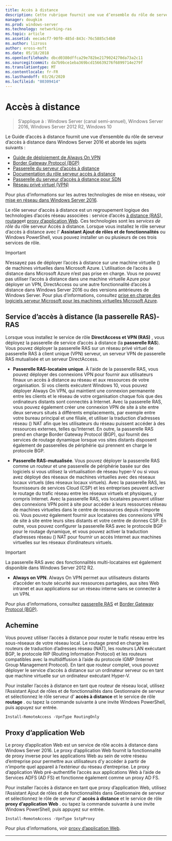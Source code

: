```yaml
---
title: Accès à distance
description: Cette rubrique fournit une vue d’ensemble du rôle de serveur d’accès à distance dans Windows Server 2016.
manager: dougkim
ms.prod: windows-server
ms.technology: networking-ras
ms.topic: article
ms.assetid: eeca4cf7-90f0-485d-843c-76c5885c54b0
ms.author: lizross
author: eross-msft
ms.date: 05/18/2018
ms.openlocfilehash: dbcd0380dffca29e782be2179024270da73a2c11
ms.sourcegitcommit: da7b9bce1eba369bcd156639276f6899714e279f
ms.translationtype: MT
ms.contentlocale: fr-FR
ms.lasthandoff: 03/26/2020
ms.locfileid: "80309414"
---
```

# <a name="remote-access"></a>Accès à distance

>S’applique à : Windows Server (canal semi-annuel), Windows Server 2016, Windows Server 2012 R2, Windows 10

Le Guide d’accès à distance fournit une vue d’ensemble du rôle de serveur d’accès à distance dans Windows Server 2016 et aborde les sujets suivants :

- [Guide de déploiement de Always On VPN](vpn/always-on-vpn/deploy/always-on-vpn-deploy.md)
- [Border Gateway Protocol &#40;BGP&#41;](bgp/Border-Gateway-Protocol-BGP.md)
- [Passerelle du serveur d’accès à distance](ras-gateway/RAS-Gateway.md) 
- [Documentation du rôle serveur accès à distance](ras/Remote-Access-Server-Role-Documentation.md)
- [Passerelle du serveur d’accès à distance pour SDN](../../networking/sdn/technologies/network-function-virtualization/RAS-Gateway-for-SDN.md)
- [Réseau privé virtuel (VPN)](vpn/vpn-top.md)
 
Pour plus d’informations sur les autres technologies de mise en réseau, voir [mise en réseau dans Windows Server 2016](https://docs.microsoft.com/windows-server/networking/networking).

Le rôle serveur d’accès à distance est un regroupement logique des technologies d’accès réseau associées : service d’accès [à distance (RAS)](#bkmk_da), [routage](#bkmk_rras)et [proxy d’application Web](#bkmk_proxy). Ces technologies sont les *services de rôle* du rôle serveur Accès à distance. Lorsque vous installez le rôle serveur d’accès à distance avec l' **Assistant Ajout de rôles et de fonctionnalités** ou Windows PowerShell, vous pouvez installer un ou plusieurs de ces trois services de rôle.

>[!IMPORTANT]
>N’essayez pas de déployer l’accès à distance sur une machine virtuelle \(\) de machines virtuelles dans Microsoft Azure. L’utilisation de l’accès à distance dans Microsoft Azure n’est pas prise en charge. Vous ne pouvez pas utiliser l’accès à distance dans une machine virtuelle Azure pour déployer un VPN, DirectAccess ou une autre fonctionnalité d’accès à distance dans Windows Server 2016 ou des versions antérieures de Windows Server. Pour plus d’informations, consultez [prise en charge des logiciels serveur Microsoft pour les machines virtuelles Microsoft Azure](https://support.microsoft.com/help/2721672/microsoft-server-software-support-for-microsoft-azure-virtual-machines).

## <a name="remote-access-service-ras---ras-gateway"></a><a name="bkmk_da"></a>Service d’accès à distance \(la passerelle RAS\)-RAS

Lorsque vous installez le service de rôle **DirectAccess et VPN (RAS)** , vous déployez la passerelle de service d’accès à distance \(la **passerelle RAS**\). Vous pouvez déployer la passerelle RAS sur un réseau privé virtuel de passerelle RAS à client unique \(VPN\) serveur, un serveur VPN de passerelle RAS mutualisée et un serveur DirectAccess.

- **Passerelle RAS-locataire unique**. À l’aide de la passerelle RAS, vous pouvez déployer des connexions VPN pour fournir aux utilisateurs finaux un accès à distance au réseau et aux ressources de votre organisation. Si vos clients exécutent Windows 10, vous pouvez déployer Always On VPN, qui maintient une connexion permanente entre les clients et le réseau de votre organisation chaque fois que des ordinateurs distants sont connectés à Internet. Avec la passerelle RAS, vous pouvez également créer une connexion VPN de site à site entre deux serveurs situés à différents emplacements, par exemple entre votre bureau principal et une filiale, et utiliser la traduction d’adresses réseau \(\) NAT afin que les utilisateurs du réseau puissent accéder à des ressources externes, telles qu’Internet. En outre, la passerelle RAS prend en charge Border Gateway Protocol (BGP), qui fournit des services de routage dynamique lorsque vos sites distants disposent également de passerelles de périphérie qui prennent en charge le protocole BGP.

- **Passerelle RAS-mutualisée**. Vous pouvez déployer la passerelle RAS comme un routeur et une passerelle de périphérie basée sur des logiciels si vous utilisez la virtualisation de réseau hyper\-V ou si vous avez déployé des réseaux de machines virtuelles avec des réseaux locaux virtuels \(des réseaux locaux virtuels\). Avec la passerelle RAS, les fournisseurs de services Cloud \(CSP\) et les entreprises peuvent activer le routage du trafic réseau entre les réseaux virtuels et physiques, y compris Internet. Avec la passerelle RAS, vos locataires peuvent utiliser des connexions VPN point à site pour accéder à leurs ressources réseau de machines virtuelles dans le centre de ressources depuis n’importe où. Vous pouvez également fournir aux locataires des connexions VPN de site à site entre leurs sites distants et votre centre de donnes CSP. En outre, vous pouvez configurer la passerelle RAS avec le protocole BGP pour le routage dynamique, et vous pouvez activer la traduction d’adresses réseau \(\) NAT pour fournir un accès Internet aux machines virtuelles sur les réseaux d’ordinateurs virtuels.

>[!IMPORTANT]
> La passerelle RAS avec des fonctionnalités multi-locataires est également disponible dans Windows Server 2012 R2.

- **Always on VPN**. Always On VPN permet aux utilisateurs distants d’accéder en toute sécurité aux ressources partagées, aux sites Web intranet et aux applications sur un réseau interne sans se connecter à un VPN. 

Pour plus d’informations, consultez [passerelle RAS](ras-gateway/RAS-Gateway.md) et [Border Gateway Protocol (BGP)](bgp/Border-Gateway-Protocol-BGP.md).

## <a name="routing"></a><a name="bkmk_rras"></a>Achemine

Vous pouvez utiliser l’accès à distance pour router le trafic réseau entre les sous-réseaux de votre réseau local. Le routage prend en charge les routeurs de traduction d’adresses réseau (NAT), les routeurs LAN exécutant BGP, le protocole RIP (Routing Information Protocol) et les routeurs compatibles avec la multidiffusion à l’aide du protocole IGMP (Internet Group Management Protocol). En tant que routeur complet, vous pouvez déployer le service d’accès à distance sur un ordinateur serveur ou en tant que machine virtuelle sur un ordinateur exécutant Hyper-V.

Pour installer l’accès à distance en tant que routeur de réseau local, utilisez l’Assistant Ajout de rôles et de fonctionnalités dans Gestionnaire de serveur et sélectionnez le rôle serveur d' **accès à distance** et le service de rôle **routage** . ou tapez la commande suivante à une invite Windows PowerShell, puis appuyez sur entrée.

```  
Install-RemoteAccess -VpnType RoutingOnly
```  

## <a name="web-application-proxy"></a><a name="bkmk_proxy"></a>Proxy d’application Web

Le proxy d’application Web est un service de rôle accès à distance dans Windows Server 2016. Le proxy d’application Web fournit la fonctionnalité de proxy inverse pour les applications Web au sein de votre réseau d’entreprise pour permettre aux utilisateurs d’y accéder à partir de n’importe quel appareil à l’extérieur du réseau d’entreprise. Le proxy d’application Web pré-authentifie l’accès aux applications Web à l’aide de Services ADFS (AD FS) et fonctionne également comme un proxy AD FS.

Pour installer l’accès à distance en tant que proxy d’application Web, utilisez l’Assistant Ajout de rôles et de fonctionnalités dans Gestionnaire de serveur et sélectionnez le rôle de serveur d' **accès à distance** et le service de rôle **proxy d’application Web** . ou tapez la commande suivante à une invite Windows PowerShell, puis appuyez sur entrée.  

```  
Install-RemoteAccess -VpnType SstpProxy  
```  

Pour plus d’informations, voir [proxy d’application Web](https://technet.microsoft.com/windows-server-docs/identity/web-application-proxy/web-application-proxy-windows-server).


---